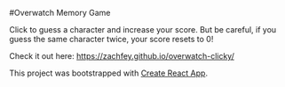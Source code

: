 #Overwatch Memory Game

Click to guess a character and increase your score. But be careful, if you guess the same character twice, your score resets to 0!

Check it out here: https://zachfey.github.io/overwatch-clicky/

This project was bootstrapped with [Create React App](https://github.com/facebook/create-react-app).
